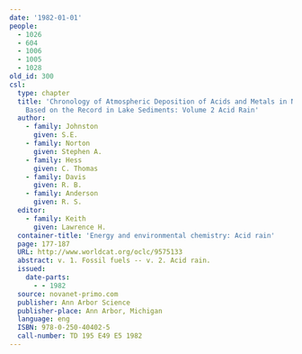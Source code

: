```yaml
---
date: '1982-01-01'
people:
  - 1026
  - 604
  - 1006
  - 1005
  - 1028
old_id: 300
csl:
  type: chapter
  title: 'Chronology of Atmospheric Deposition of Acids and Metals in New England,
    Based on the Record in Lake Sediments: Volume 2 Acid Rain'
  author:
    - family: Johnston
      given: S.E.
    - family: Norton
      given: Stephen A.
    - family: Hess
      given: C. Thomas
    - family: Davis
      given: R. B.
    - family: Anderson
      given: R. S.
  editor:
    - family: Keith
      given: Lawrence H.
  container-title: 'Energy and environmental chemistry: Acid rain'
  page: 177-187
  URL: http://www.worldcat.org/oclc/9575133
  abstract: v. 1. Fossil fuels -- v. 2. Acid rain.
  issued:
    date-parts:
      - - 1982
  source: novanet-primo.com
  publisher: Ann Arbor Science
  publisher-place: Ann Arbor, Michigan
  language: eng
  ISBN: 978-0-250-40402-5
  call-number: TD 195 E49 E5 1982
---
```

